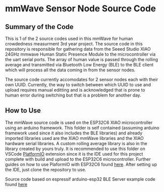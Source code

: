 # mmWave Sensor Node Source Code

## Summary of the Code
This is 1 of the 2 source codes used in this mmWave for human crowdedness measurment 3rd year project. The source code in this repository is responsible for gathering data from the Seeed Studio XIAO 24GHz mmwave Human Static Presence Module to the microcontroller via the uart serial ports. The array of human value is passed through the rolling average and transmitted via Bluetooth Low Energy (BLE) to the BLE client which will process all the data coming in from the sensor nodes.

The source code currently accomodates for 2 sensor nodes each with their own UUID. Currently, the way to switch between which UUID to use and upload requires manual editting and is acknowledged that is prone to human error during switching but that is a problem for another day.

## How to Use
The mmWave source code is used on the ESP32C6 XIAO microcontroller using an arduino framework. This folder is self contained (assuming arduino framework used since it also includes the BLE libraries) and already imported libraries used are the XIAO mmWave libraries and the XIAO hardware serial libraries. A custom rolling average library is also in the library created by yours truly. It is recommended to use this folder on VSCode [PlatformIO](https://platformio.org) extension since it is the IDE used for this project complete with build and upload to the ESP32C6 microcontroller. Further guides on how to use PlaformIO with ESP32C6 found [here](https://wiki.seeedstudio.com/xiao_esp32c6_with_platform_io/). After setting up the IDE, just clone the repository to use.

Source code based on espressif arduino-esp32 BLE Server example code found [here](https://github.com/espressif/arduino-esp32/tree/master/libraries/BLE/examples/Server)
